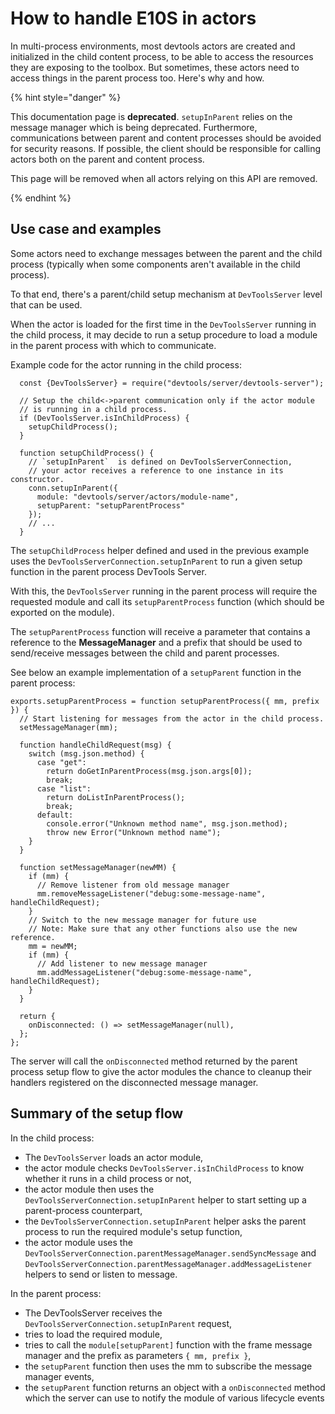 # How to handle E10S in actors

In multi-process environments, most devtools actors are created and initialized in the child content process, to be able to access the resources they are exposing to the toolbox. But sometimes, these actors need to access things in the parent process too. Here's why and how.

{% hint style="danger" %}

This documentation page is **deprecated**. `setupInParent` relies on the message manager which is being deprecated. Furthermore, communications between parent and content processes should be avoided for security reasons. If possible, the client should be responsible for calling actors both on the parent and content process.

This page will be removed when all actors relying on this API are removed.

{% endhint %}

## Use case and examples

Some actors need to exchange messages between the parent and the child process (typically when some components aren't available in the child process).

To that end, there's a parent/child setup mechanism at `DevToolsServer` level that can be used.

When the actor is loaded for the first time in the `DevToolsServer` running in the child process, it may decide to run a setup procedure to load a module in the parent process with which to communicate.

Example code for the actor running in the child process:

```
  const {DevToolsServer} = require("devtools/server/devtools-server");

  // Setup the child<->parent communication only if the actor module
  // is running in a child process.
  if (DevToolsServer.isInChildProcess) {
    setupChildProcess();
  }

  function setupChildProcess() {
    // `setupInParent`  is defined on DevToolsServerConnection,
    // your actor receives a reference to one instance in its constructor.
    conn.setupInParent({
      module: "devtools/server/actors/module-name",
      setupParent: "setupParentProcess"
    });
    // ...
  }
```

The `setupChildProcess` helper defined and used in the previous example uses the `DevToolsServerConnection.setupInParent` to run a given setup function in the parent process DevTools Server.

With this, the `DevToolsServer` running in the parent process will require the requested module and call its `setupParentProcess` function (which should be exported on the module).

The `setupParentProcess` function will receive a parameter that contains a reference to the **MessageManager** and a prefix that should be used to send/receive messages between the child and parent processes.

See below an example implementation of a `setupParent` function in the parent process:

```
exports.setupParentProcess = function setupParentProcess({ mm, prefix }) {
  // Start listening for messages from the actor in the child process.
  setMessageManager(mm);

  function handleChildRequest(msg) {
    switch (msg.json.method) {
      case "get":
        return doGetInParentProcess(msg.json.args[0]);
        break;
      case "list":
        return doListInParentProcess();
        break;
      default:
        console.error("Unknown method name", msg.json.method);
        throw new Error("Unknown method name");
    }
  }

  function setMessageManager(newMM) {
    if (mm) {
      // Remove listener from old message manager
      mm.removeMessageListener("debug:some-message-name", handleChildRequest);
    }
    // Switch to the new message manager for future use
    // Note: Make sure that any other functions also use the new reference.
    mm = newMM;
    if (mm) {
      // Add listener to new message manager
      mm.addMessageListener("debug:some-message-name", handleChildRequest);
    }
  }

  return {
    onDisconnected: () => setMessageManager(null),
  };
};
```

The server will call the `onDisconnected` method returned by the parent process setup flow to give the actor modules the chance to cleanup their handlers registered on the disconnected message manager.

## Summary of the setup flow

In the child process:

* The `DevToolsServer` loads an actor module,
* the actor module checks `DevToolsServer.isInChildProcess` to know whether it runs in a child process or not,
* the actor module then uses the `DevToolsServerConnection.setupInParent` helper to start setting up a parent-process counterpart,
* the `DevToolsServerConnection.setupInParent` helper asks the parent process to run the required module's setup function,
* the actor module uses the `DevToolsServerConnection.parentMessageManager.sendSyncMessage` and `DevToolsServerConnection.parentMessageManager.addMessageListener` helpers to send or listen to message.

In the parent process:

* The DevToolsServer receives the `DevToolsServerConnection.setupInParent` request,
* tries to load the required module,
* tries to call the `module[setupParent]` function with the frame message manager and the prefix as parameters `{ mm, prefix }`,
* the `setupParent` function then uses the mm to subscribe the message manager events,
* the `setupParent` function returns an object with a `onDisconnected` method which the server can use to notify the module of various lifecycle events
